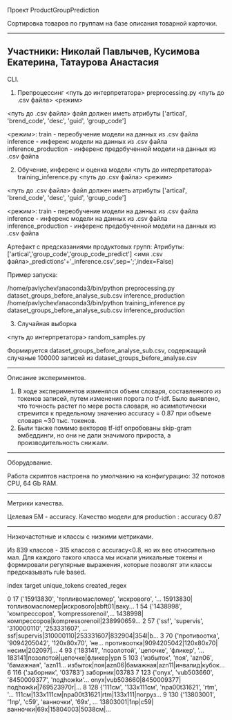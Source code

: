 Проект ProductGroupPrediction

Сортировка товаров по группам на базе описания товарной карточки.

--------------------------------------------------------------------
Участники: Николай Павлычев, Кусимова Екатерина, Татаурова Анастасия
--------------------------------------------------------------------

CLI.

1. Препроцессинг
<путь до интерпретатора> preprocessing.py <путь до .csv файла> <режим>

<путь до .csv файла> файл должен иметь атрибуты ['artical', 'brend_code', 'desc', 'guid', 'group_code']

<режим>:
train - переобучение модели на данных из .csv файла
inference - инференс модели на данных из .csv файла
inference_production - инференс предобученной модели на данных из .csv файла

2. Обучение, инференс и оценка модели
<путь до интерпретатора> training_inference.py <путь до .csv файла> <режим>

<путь до .csv файла> файл должен иметь атрибуты ['artical', 'brend_code', 'desc', 'guid', 'group_code']

<режим>:
train - переобучение модели на данных из .csv файла
inference - инференс модели на данных из .csv файла
inference_production - инференс предобученной модели на данных из .csv файла

Артефакт с предсказаниями продуктовых групп:
Атрибуты: ['artical','group_code','group_code_predict']
<имя .csv файла>_predictions'+'_inference.csv',sep=';',index=False)
	
Пример запуска:
	
/home/pavlychev/anaconda3/bin/python preprocessing.py dataset_groups_before_analyse_sub.csv inference_production
/home/pavlychev/anaconda3/bin/python training_inference.py dataset_groups_before_analyse_sub.csv inference_production

3. Cлучайная выборка 

<путь до интерпретатора> random_samples.py 

Формируется dataset_groups_before_analyse_sub.csv, содержащий случаные 100000 записей из dataset_groups_before_analyse.csv

--------------------------------------------------------------------

Описание экспериментов.

1. В ходе экспериментов изменялся объем словаря, составленного из токенов записей, путем изменения порога по tf-idf.
Было выявлено, что точность растет по мере роста словаря, но асимпотически стремится к предельному значению accuracy = 0.87 при объеме словаря ~30 тыс. токенов.
2. Были также помимо векторов tf-idf опробованы skip-gram эмбеддинги, но они не дали значимого прироста, а производительность снижали.

--------------------------------------------------------------------

Оборудование.

Работа скриптов настроена по умолчанию на конфигурацию: 32 потоков CPU, 64 Gb RAM. 

--------------------------------------------------------------------

Метрики качества.

Целевая БМ - accuracy.
Качество модели для production : accuracy 0.87

--------------------------------------------------------------------

Низкочастотные и классы с низкими метриками.

Из 839 классов - 315 классов с accuracy<0.8, но их вес относительно мал.
Для каждого такого класса мы искали уникальные токены и формировали регулярные выражения, которые позволят эти классы предсказывать rule based.

index	target	unique_tokens	                                        created_regex



0	17	{'15913830', 'топливомасломер', 'искрового', '...	15913830|топливомасломер|искрового|abft01|ваку...
1	54	{'1438998', 'компрессоров', 'kompressorenoil',...	1438998|компрессоров|kompressorenoil|238990659...
2	57	{'ssf', 'supervis', '310000110', '253331607', ...	ssf|supervis|310000110|253331607|832904|354l|b...
3	70	{'противоотка', '9094205042', '120х80х70', 'не...	противоотка|9094205042|120х80х70|несим|202097|...
4	93	{'183141', 'позолотой', 'цепочке', 'фликер', '...	183141|позолотой|цепочке|фликер|ypn
5	103	{'избыток', 'поя', 'azn06', 'бамажная', 'azn11...	избыток|поя|azn06|бамажная|azn11|инвалид|кубок...
6	116	{'заборник', '03783'}	заборник|03783
7	123	{'onyx', 'vub503660', '8450009377', 'пoдhoжkи'...	onyx|vub503660|8450009377|пoдhoжkи|769523970r|...
8	128	{'111см', '133х111см', 'npa00t31621', 'rtm', '...	111см|133х111см|npa00t31621|rtm|133х111|погруз...
9	130	{'13803001', '1пр', 'c59', 'ванночки', '69х', ...	13803001|1пр|c59|ванночки|69х|15804003|5038см|...




